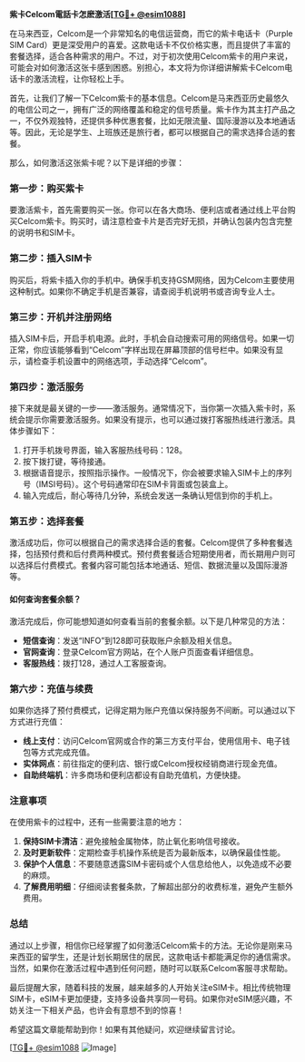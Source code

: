 **紫卡Celcom電話卡怎麽激活[[TG💪+ @esim1088](https://t.me/s/esim1088)]**

在马来西亚，Celcom是一个非常知名的电信运营商，而它的紫卡电话卡（Purple SIM Card）更是深受用户的喜爱。这款电话卡不仅价格实惠，而且提供了丰富的套餐选择，适合各种需求的用户。不过，对于初次使用Celcom紫卡的用户来说，可能会对如何激活这张卡感到困惑。别担心，本文将为你详细讲解紫卡Celcom电话卡的激活流程，让你轻松上手。

首先，让我们了解一下Celcom紫卡的基本信息。Celcom是马来西亚历史最悠久的电信公司之一，拥有广泛的网络覆盖和稳定的信号质量。紫卡作为其主打产品之一，不仅外观独特，还提供多种优惠套餐，比如无限流量、国际漫游以及本地通话等。因此，无论是学生、上班族还是旅行者，都可以根据自己的需求选择合适的套餐。

那么，如何激活这张紫卡呢？以下是详细的步骤：

### **第一步：购买紫卡**
要激活紫卡，首先需要购买一张。你可以在各大商场、便利店或者通过线上平台购买Celcom紫卡。购买时，请注意检查卡片是否完好无损，并确认包装内包含完整的说明书和SIM卡。

### **第二步：插入SIM卡**
购买后，将紫卡插入你的手机中。确保手机支持GSM网络，因为Celcom主要使用这种制式。如果你不确定手机是否兼容，请查阅手机说明书或咨询专业人士。

### **第三步：开机并注册网络**
插入SIM卡后，开启手机电源。此时，手机会自动搜索可用的网络信号。如果一切正常，你应该能够看到“Celcom”字样出现在屏幕顶部的信号栏中。如果没有显示，请检查手机设置中的网络选项，手动选择“Celcom”。

### **第四步：激活服务**
接下来就是最关键的一步——激活服务。通常情况下，当你第一次插入紫卡时，系统会提示你需要激活服务。如果没有提示，也可以通过拨打客服热线进行激活。具体步骤如下：

1. 打开手机拨号界面，输入客服热线号码：128。
2. 按下拨打键，等待接通。
3. 根据语音提示，按照指示操作。一般情况下，你会被要求输入SIM卡上的序列号（IMSI号码）。这个号码通常印在SIM卡背面或包装盒上。
4. 输入完成后，耐心等待几分钟，系统会发送一条确认短信到你的手机上。

### **第五步：选择套餐**
激活成功后，你可以根据自己的需求选择合适的套餐。Celcom提供了多种套餐选择，包括预付费和后付费两种模式。预付费套餐适合短期使用者，而长期用户则可以选择后付费模式。套餐内容可能包括本地通话、短信、数据流量以及国际漫游等。

#### **如何查询套餐余额？**
激活完成后，你可能想知道如何查看当前的套餐余额。以下是几种常见的方法：

- **短信查询**：发送“INFO”到128即可获取账户余额及相关信息。
- **官网查询**：登录Celcom官方网站，在个人账户页面查看详细信息。
- **客服热线**：拨打128，通过人工客服查询。

### **第六步：充值与续费**
如果你选择了预付费模式，记得定期为账户充值以保持服务不间断。可以通过以下方式进行充值：

- **线上支付**：访问Celcom官网或合作的第三方支付平台，使用信用卡、电子钱包等方式完成充值。
- **实体网点**：前往指定的便利店、银行或Celcom授权经销商进行现金充值。
- **自助终端机**：许多商场和便利店都设有自助充值机，方便快捷。

### **注意事项**
在使用紫卡的过程中，还有一些需要注意的地方：

1. **保持SIM卡清洁**：避免接触金属物体，防止氧化影响信号接收。
2. **及时更新软件**：定期检查手机操作系统是否为最新版本，以确保最佳性能。
3. **保护个人信息**：不要随意透露SIM卡密码或个人信息给他人，以免造成不必要的麻烦。
4. **了解费用明细**：仔细阅读套餐条款，了解超出部分的收费标准，避免产生额外费用。

### **总结**
通过以上步骤，相信你已经掌握了如何激活Celcom紫卡的方法。无论你是刚来马来西亚的留学生，还是计划长期居住的居民，这款电话卡都能满足你的通信需求。当然，如果你在激活过程中遇到任何问题，随时可以联系Celcom客服寻求帮助。

最后提醒大家，随着科技的发展，越来越多的人开始关注eSIM卡。相比传统物理SIM卡，eSIM卡更加便捷，支持多设备共享同一号码。如果你对eSIM感兴趣，不妨关注一下相关产品，也许会有意想不到的惊喜！

希望这篇文章能帮助到你！如果有其他疑问，欢迎继续留言讨论。

[[TG💪+ @esim1088](https://t.me/s/esim1088) ![Image](https://i.postimg.cc/4NQfJmqS/Snipaste-2025-05-13-00-14-12.png)]
